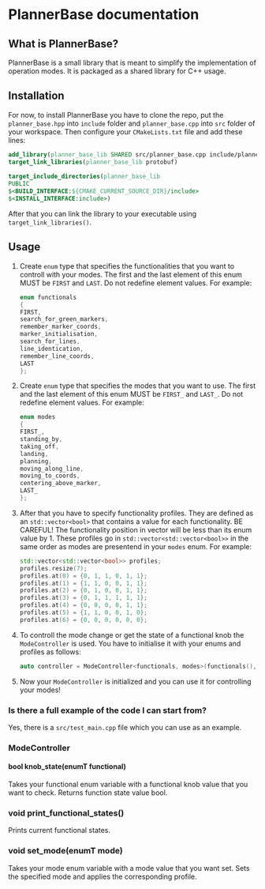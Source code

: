 # PlannerBase documentation

## What is PlannerBase?

PlannerBase is a small library that is meant to simplify the implementation of operation modes. It is packaged as a shared library for C++ usage.

## Installation

For now, to install PlannerBase you have to clone the repo, put the `planner_base.hpp` into `include` folder  and `planner_base.cpp` into `src` folder of your workspace. Then configure your `CMakeLists.txt` file and add these lines:

```CMake
add_library(planner_base_lib SHARED src/planner_base.cpp include/planner_base.hpp)
target_link_libraries(planner_base_lib protobuf)
  
target_include_directories(planner_base_lib
PUBLIC
$<BUILD_INTERFACE:${CMAKE_CURRENT_SOURCE_DIR}/include>
$<INSTALL_INTERFACE:include>)
```

After that you can link the library to your executable using `target_link_libraries()`.

## Usage

1. Create `enum` type that specifies the functionalities that you want to controll with your modes. The first and the last element of this enum MUST be `FIRST` and `LAST`. Do not redefine element values. For example:
	```cpp
	enum functionals
	{
	FIRST,
	search_for_green_markers,
	remember_marker_coords,
	marker_initialisation,
	search_for_lines,
	line_identication,
	remember_line_coords,
	LAST
	};
	```
2. Create `enum` type that specifies the modes that you want to use. The first and the last element of this enum MUST be `FIRST_` and `LAST_`. Do not redefine element values. For example:
	```cpp
	enum modes
	{
	FIRST_,
	standing_by,
	taking_off,
	landing,
	planning,
	moving_along_line,
	moving_to_coords,
	centering_above_marker,
	LAST_
	};
	```
3. After that you have to specify functionality profiles. They are defined as an `std::vector<bool>` that contains a value for each functionality. BE CAREFUL! The functionality position in vector will be less than its enum value by 1. These profiles go in `std::vector<std::vector<bool>>` in the same order as modes are presentend in your `modes` enum. For example:
	```cpp
	std::vector<std::vector<bool>> profiles;
	profiles.resize(7);
	profiles.at(0) = {0, 1, 1, 0, 1, 1};
	profiles.at(1) = {1, 1, 0, 0, 1, 1};
	profiles.at(2) = {0, 1, 0, 0, 1, 1};
	profiles.at(3) = {0, 1, 1, 1, 1, 1};
	profiles.at(4) = {0, 0, 0, 0, 1, 1};
	profiles.at(5) = {1, 1, 0, 0, 1, 0};
	profiles.at(6) = {0, 0, 0, 0, 0, 0};
	```
4. To controll the mode change or get the state of a functional knob the `ModeController` is used. You have to initialise it with your enums and profiles as follows:
	```cpp
	auto controller = ModeController<functionals, modes>(functionals(), modes(), profiles);
	```
5. Now your `ModeController` is initialized and you can use it for controlling your modes!

### Is there a full example of the code I can start from?

Yes, there is a `src/test_main.cpp` file which you can use as an example.

### ModeController

#### bool knob_state(enumT functional)

Takes your functional enum variable with a functional knob value that you want to check. Returns function state value bool.

### void print_functional_states()

Prints current functional states.

### void set_mode(enumT mode)

Takes your mode enum variable with a mode value that you want set. Sets the specified mode and applies the corresponding profile.

